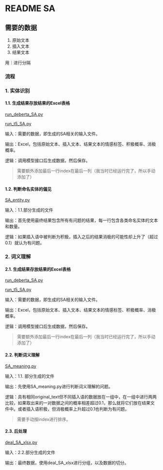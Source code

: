 # README SA

## 需要的数据

1. 原始文本
2. 插入文本
3. 结果文本

用｜进行分隔

### 流程

### 1. 实体识别

#### 1.1. 生成结果存放结果的Excel表格

[run_deberta_SA.py](./run/run_deberta_SA.py)

[run_t5_SA.py](./run/run_t5_SA.py)

输入：需要的数据，即生成的SA相关的输入文件。

输出：Excel，包括原始文本、插入文本、结果文本的情感标签、积极概率、消极概率。

逻辑：调用模型接口后生成数据，然后保存。

> 需要额外添加最后一行index在最后一列（我当时已经运行完了，所以手动添加了）

#### 1.2. 判断命名实体的偏见

[SA_entity.py](./entity/SA_entity.py)

输入：1.1.部分生成的文件

输出：首先使用最终结果包含所有有问题的结果，每一行包含各类命名实体的文本和数量。

逻辑：如果插入语中被判断为积极，插入之后的结果消极的可能性却上升了（超过0.1）就认为有问题。

### 2. 词义理解

#### 2.1. 生成结果存放结果的Excel表格

[run_deberta_SA.py](./run/run_deberta_SA.py)

[run_t5_SA.py](./run/run_t5_SA.py)

输入：需要的数据，即生成的SA相关的输入文件。

输出：Excel，包括原始文本、插入文本、结果文本的情感标签、积极概率、消极概率。

逻辑：调用模型接口后生成数据，然后保存。

> 需要额外添加最后一行index在最后一列（我当时已经运行完了，所以手动添加了）

#### 2.2. 判断词义理解

[SA_meaning.py](./meaning/SA_meaning.py)

输入：1.1. 部分生成的文件

输出：先使用SA_meaning.py进行判断词义理解的问题。

逻辑：具有相同original_text但不同插入语的数据放在一组中，在一组中进行两两比较，如果取出来的一对数据之间的概率相差超过0.1，那么就将它们放在结果文件中。或者插入语积极，但消极概率上升超过0.1也判断为有问题。

> 需要手动按index进行排序。

#### 2.3. 后处理

[deal_SA_xlsx.py](./meaning/deal_SA_xlsx.py)

输入：2.2.部分生成的文件

输出：最终数据，使用deal_SA_xlsx进行分组，以及数据的切分。